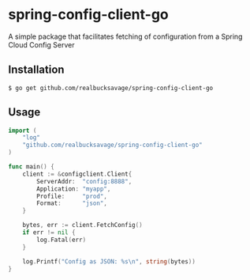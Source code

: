 # spring-config-client-go

A simple package that facilitates fetching of configuration from a Spring Cloud Config Server

## Installation

```shell
$ go get github.com/realbucksavage/spring-config-client-go
```

## Usage

```go
import (
    "log"
    "github.com/realbucksavage/spring-config-client-go"
)

func main() {
    client := &configclient.Client{
        ServerAddr:  "config:8888",
        Application: "myapp",
        Profile:     "prod",
        Format:      "json",
    }

    bytes, err := client.FetchConfig()
    if err != nil {
        log.Fatal(err)
    }

    log.Printf("Config as JSON: %s\n", string(bytes))
}
```
